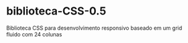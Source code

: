 biblioteca-CSS-0.5
==================

Biblioteca CSS para desenvolvimento responsivo baseado em um grid fluido com 24 colunas
